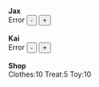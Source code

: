<!--<html>
<head>
<title>Tokens</title>
<meta charset="UTF-8">
<meta name="viewport" content="width=device-width, initial-scale=1">
<link rel="icon" type="image/ico" href="/Resources/favicon.ico" />
<link rel="stylesheet" href="stylesheet.css">
</head>
-->
<body onLoad="updateTokens()">
<div class="container">
<div id="jaxBox">
<strong>
Jax
</strong>
<br>
<label id="jax">
Error
<!--java inserts tokens-->
</label>
<button onclick="jaxDown()">
-
</button>
<button onclick="jaxUp()">
+
</button>
</div>
<br>
<div id="kaiBox">
<strong>
Kai
</strong>
<br>
<label id="kai">
Error
<!--java inserts tokens-->
</label>
<button onclick="kaiDown()">
-
</button>
<button onclick="kaiUp()">
+
</button>
</div>
</div>
<br>
<div
class="container">
<strong>
Shop
</strong>
<br>
<!--------Prices--------->
Clothes:10
Treat:5
Toy:10
<!------------------------>
</div>
<script src="JavaScript.js"></script>
</body>
<!--
</html>
-->
